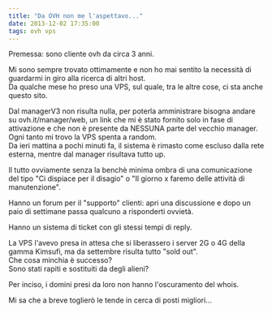 ```yaml
---
title: "Da OVH non me l'aspettavo..."
date: 2013-12-02 17:35:00
tags: ovh vps
---
```


Premessa: sono cliente ovh da circa 3 anni.

Mi sono sempre trovato ottimamente e non ho mai sentito la necessità di
guardarmi in giro alla ricerca di altri host.  
Da qualche mese ho preso una VPS, sul quale, tra le altre cose, ci sta
anche questo sito.

Dal managerV3 non risulta nulla, per poterla amministrare bisogna andare
su ovh.it/manager/web, un link che mi è stato fornito solo in fase di
attivazione e che non è presente da NESSUNA parte del vecchio manager.  
Ogni tanto mi trovo la VPS spenta a random.  
Da ieri mattina a pochi minuti fa, il sistema è rimasto come escluso
dalla rete esterna, mentre dal manager risultava tutto up.

Il tutto ovviamente senza la benchè minima ombra di una comunicazione
del tipo "Ci dispiace per il disagio" o "Il giorno x faremo delle
attività di manutenzione".

Hanno un forum per il "supporto" clienti: apri una discussione e dopo un
paio di settimane passa qualcuno a risponderti ovvietà.

Hanno un sistema di ticket con gli stessi tempi di reply.

La VPS l'avevo presa in attesa che si liberassero i server 2G o 4G della
gamma Kimsufi, ma da settembre risulta tutto "sold out".  
Che cosa minchia è successo?  
Sono stati rapiti e sostituiti da degli alieni?

Per inciso, i domini presi da loro non hanno l'oscuramento del whois.

Mi sa che a breve toglierò le tende in cerca di posti migliori...
